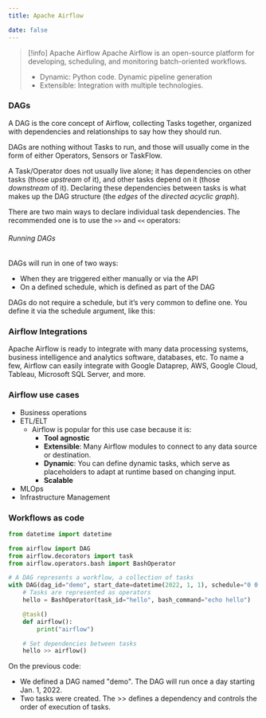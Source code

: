 ```yaml
---
title: Apache Airflow

date: false
---
```

> [!info] Apache Airflow
> Apache Airflow is an open-source platform for developing, scheduling, and monitoring batch-oriented workflows. 
> - Dynamic: Python code. Dynamic pipeline generation
> - Extensible: Integration with multiple technologies. 

### DAGs

A DAG is the core concept of Airflow, collecting Tasks together, organized with dependencies and relationships to say how they should run. 

DAGs are nothing without Tasks to run, and those will usually come in the form of either Operators, Sensors or TaskFlow.

A Task/Operator does not usually live alone; it has dependencies on other tasks (those _upstream_ of it), and other tasks depend on it (those _downstream_ of it). Declaring these dependencies between tasks is what makes up the DAG structure (the _edges_ of the _directed acyclic graph_).

There are two main ways to declare individual task dependencies. The recommended one is to use the `>>` and `<<` operators:

###### Running DAGs

DAGs will run in one of two ways:
- When they are triggered either manually or via the API
- On a defined schedule, which is defined as part of the DAG

DAGs do not require a schedule, but it’s very common to define one. You define it via the schedule argument, like this:


### Airflow Integrations

Apache Airflow is ready to integrate with many data processing systems, business intelligence and analytics software, databases, etc. To name a few, Airflow can easily integrate with Google Dataprep, AWS, Google Cloud, Tableau, Microsoft SQL Server, and more. 

### Airflow use cases

- Business operations 
- ETL/ELT
	- Airflow is popular for this use case because it is:
		- **Tool agnostic** 
		- **Extensible**: Many Airflow modules to connect to any data source or destination. 
		- **Dynamic**: You can define dynamic tasks, which serve as placeholders to adapt at runtime based on changing input. 
		- **Scalable**
- MLOps
- Infrastructure Management

### Workflows as code

```python
from datetime import datetime

from airflow import DAG
from airflow.decorators import task
from airflow.operators.bash import BashOperator

# A DAG represents a workflow, a collection of tasks
with DAG(dag_id="demo", start_date=datetime(2022, 1, 1), schedule="0 0 * * *") as dag:
    # Tasks are represented as operators
    hello = BashOperator(task_id="hello", bash_command="echo hello")

    @task()
    def airflow():
        print("airflow")

    # Set dependencies between tasks
    hello >> airflow()
```

On the previous code:
- We defined a DAG named "demo". The DAG will run once a day starting Jan. 1, 2022. 
- Two tasks were created. The >> defines a dependency and controls the order of execution of tasks. 

